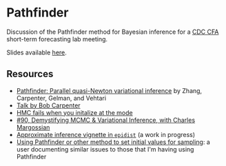 # Pathfinder

Discussion of the Pathfinder method for Bayesian inference for a  [CDC CFA](https://www.cdc.gov/forecast-outbreak-analytics/index.html) short-term forecasting lab meeting.

Slides available [here](athowes.github.io/pathfinder/pathfinder).

## Resources

* [Pathfinder: Parallel quasi-Newton variational inference](https://www.jmlr.org/papers/volume23/21-0889/21-0889.pdf) by Zhang, Carpenter, Gelman, and Vehtari
* [Talk by Bob Carpenter](https://www.youtube.com/watch?v=TPptuDp-w2E)
* [HMC fails when you initalize at the mode](https://statmodeling.stat.columbia.edu/2024/05/24/hmc-fails-when-you-initialize-at-the-mode/)
* [#90, Demystifying MCMC & Variational Inference, with Charles Margossian](https://www.youtube.com/watch?v=wEKqznbHHQw&t=10s)
* [Approximate inference vignette in `epidist`](https://github.com/epinowcast/epidist/pull/69) (a work in progress)
* [Using Pathfinder or other method to set initial values for sampling](https://discourse.mc-stan.org/t/using-pathfinder-or-other-method-to-set-initial-values-for-sampling/34960?page=2): a user documenting similar issues to those that I'm having using Pathfinder
